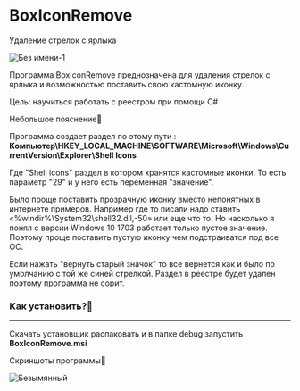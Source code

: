 # BoxIconRemove
Удаление стрелок с ярлыка

![Без имени-1](https://user-images.githubusercontent.com/51737588/189711080-5363210b-8b2b-4644-8794-48bfb5364690.png)

Программа BoxIconRemove преднозначена для удаления стрелок с ярлыка и возможностью поставить свою кастомную иконку.

Цель: научиться работать с реестром при помощи C#

Небольшое пояснение🧐

Программа создает раздел по этому пути : <b>Компьютер\HKEY_LOCAL_MACHINE\SOFTWARE\Microsoft\Windows\CurrentVersion\Explorer\Shell Icons </b>



Где "Shell icons" раздел в котором хранятся кастомные иконки. То есть параметр "29" и у него есть переменная "значение".

Было проще поставить прозрачную иконку вместо непонятных в интернете примеров. Например где то писали надо ставить «%windir%\System32\shell32.dll,-50» или еще что то. Но насколько я понял с версии Windows 10 1703  работает только пустое значение. Поэтому проще поставить пустую иконку чем подстраиватся под все ОС.

Если нажать "вернуть старый значок" то все вернется как и было по умолчанию с той же синей стрелкой. Раздел в реестре будет удален поэтому программа не сорит.

<h3>Как установить?🍫</h3>
<hr>

Скачать установщик распаковать и в папке debug запустить <b>BoxIconRemove.msi</b>

Скриншоты программы🦉

![Безымянный](https://user-images.githubusercontent.com/51737588/189710830-8485997b-8a02-4e02-834b-036b590ca683.jpg)
